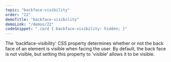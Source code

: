 ```yaml
---
topic: "backface-visibility"
order: "22"
demoTitle: "backface-visibility"
demoLink: "/demos/22"
codeSnippet: ".card { backface-visibility: hidden; }"
---
```


The 'backface-visibility' CSS property determines whether or not the back face of an element is visible when facing the user. By default, the back face is not visible, but setting this property to 'visible' allows it to be visible.
<br />
